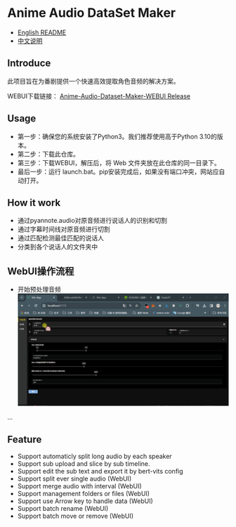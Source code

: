 # Anime Audio DataSet Maker 

- [English README](README.md)
- [中文说明](README_zh.md)

## Introduce

此项目旨在为番剧提供一个快速高效提取角色音频的解决方案。

WEBUI下载链接：
<a href="https://github.com/ADKcodeXD/Anime-Audio-Dataset-Maker-WEBUI/releases">Anime-Audio-Dataset-Maker-WEBUI Release</a>

## Usage

- 第一步：确保您的系统安装了Python3。我们推荐使用高于Python 3.10的版本。
- 第二步：下载此仓库。
- 第三步：下载WEBUI，解压后，将 Web 文件夹放在此仓库的同一目录下。
- 最后一步：运行 launch.bat。pip安装完成后，如果没有端口冲突，网站应自动打开。

## How it work

- 通过pyannote.audio对原音频进行说话人的识别和切割
- 通过字幕时间线对原音频进行切割
- 通过匹配检测最佳匹配的说话人
- 分类到各个说话人的文件夹中

## WebUI操作流程

- 开始预处理音频
![Alt text](tutorial/1.gif)

...

## Feature

- Support automaticly split long audio by each speaker
- Support sub upload and slice by sub timeline.
- Support edit the sub text and export it by bert-vits config
- Support split ever single audio (WebUI)
- Support merge audio with interval (WebUI)
- Support management folders or files (WebUI)
- Support use Arrow key to handle data (WebUI)
- Support batch rename (WebUI)
- Support batch move or remove (WebUI)

